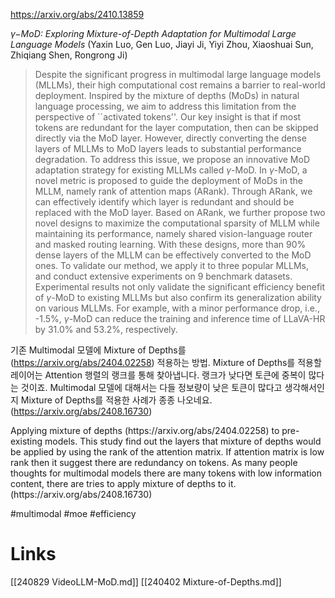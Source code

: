 https://arxiv.org/abs/2410.13859

*$γ-$MoD: Exploring Mixture-of-Depth Adaptation for Multimodal Large Language Models* (Yaxin Luo, Gen Luo, Jiayi Ji, Yiyi Zhou, Xiaoshuai Sun, Zhiqiang Shen, Rongrong Ji)

> Despite the significant progress in multimodal large language models (MLLMs), their high computational cost remains a barrier to real-world deployment. Inspired by the mixture of depths (MoDs) in natural language processing, we aim to address this limitation from the perspective of ``activated tokens''. Our key insight is that if most tokens are redundant for the layer computation, then can be skipped directly via the MoD layer. However, directly converting the dense layers of MLLMs to MoD layers leads to substantial performance degradation. To address this issue, we propose an innovative MoD adaptation strategy for existing MLLMs called $\gamma$-MoD. In $\gamma$-MoD, a novel metric is proposed to guide the deployment of MoDs in the MLLM, namely rank of attention maps (ARank). Through ARank, we can effectively identify which layer is redundant and should be replaced with the MoD layer. Based on ARank, we further propose two novel designs to maximize the computational sparsity of MLLM while maintaining its performance, namely shared vision-language router and masked routing learning. With these designs, more than 90% dense layers of the MLLM can be effectively converted to the MoD ones. To validate our method, we apply it to three popular MLLMs, and conduct extensive experiments on 9 benchmark datasets. Experimental results not only validate the significant efficiency benefit of $\gamma$-MoD to existing MLLMs but also confirm its generalization ability on various MLLMs. For example, with a minor performance drop, i.e., -1.5%, $\gamma$-MoD can reduce the training and inference time of LLaVA-HR by 31.0% and 53.2%, respectively.

기존 Multimodal 모델에 Mixture of Depths를 (https://arxiv.org/abs/2404.02258) 적용하는 방법. Mixture of Depths를 적용할 레이어는 Attention 행렬의 랭크를 통해 찾아냅니다. 랭크가 낮다면 토큰에 중복이 많다는 것이죠. Multimodal 모델에 대해서는 다들 정보량이 낮은 토큰이 많다고 생각해서인지 Mixture of Depths를 적용한 사례가 종종 나오네요. (https://arxiv.org/abs/2408.16730)

<english>
Applying mixture of depths (https://arxiv.org/abs/2404.02258) to pre-existing models. This study find out the layers that mixture of depths would be applied by using the rank of the attention matrix. If attention matrix is low rank then it suggest there are redundancy on tokens. As many people thoughts for multimodal models there are many tokens with low information content, there are tries to apply mixture of depths to it. (https://arxiv.org/abs/2408.16730)
</english>

#multimodal #moe #efficiency

# Links

[[240829 VideoLLM-MoD.md]]
[[240402 Mixture-of-Depths.md]]